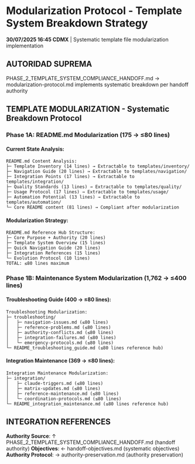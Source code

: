 # Modularization Protocol - Template System Breakdown Strategy

**30/07/2025 16:45 CDMX** | Systematic template file modularization implementation

## AUTORIDAD SUPREMA
PHASE_2_TEMPLATE_SYSTEM_COMPLIANCE_HANDOFF.md → modularization-protocol.md implements systematic breakdown per handoff authority

## TEMPLATE MODULARIZATION - Systematic Breakdown Protocol

### **Phase 1A: README.md Modularization (175 → ≤80 lines)**

#### **Current State Analysis**:
```
README.md Content Analysis:
├─ Template Inventory (14 lines) → Extractable to templates/inventory/
├─ Navigation Guide (20 lines) → Extractable to templates/navigation/
├─ Integration Points (17 lines) → Extractable to templates/integration/
├─ Quality Standards (13 lines) → Extractable to templates/quality/
├─ Usage Protocol (17 lines) → Extractable to templates/usage/
├─ Automation Potential (13 lines) → Extractable to templates/automation/
└─ Core README content (81 lines) → Compliant after modularization
```

#### **Modularization Strategy**:
```
README.md Reference Hub Structure:
├─ Core Purpose + Authority (20 lines)
├─ Template System Overview (15 lines)
├─ Quick Navigation Guide (20 lines)
├─ Integration References (15 lines)
└─ Evolution Protocol (10 lines)
TOTAL: ≤80 lines maximum
```

### **Phase 1B: Maintenance System Modularization (1,762 → ≤400 lines)**

#### **Troubleshooting Guide (400 → ≤80 lines)**:
```
Troubleshooting Modularization:
├─ troubleshooting/
│   ├─ navigation-issues.md (≤80 lines)
│   ├─ reference-problems.md (≤80 lines) 
│   ├─ authority-conflicts.md (≤80 lines)
│   ├─ integration-failures.md (≤80 lines)
│   └─ emergency-protocols.md (≤80 lines)
└─ README_troubleshooting_guide.md (≤80 lines reference hub)
```

#### **Integration Maintenance (369 → ≤80 lines)**:
```
Integration Maintenance Modularization:
├─ integration/
│   ├─ claude-triggers.md (≤80 lines)
│   ├─ matrix-updates.md (≤80 lines)
│   ├─ reference-maintenance.md (≤80 lines)
│   └─ coordination-protocols.md (≤80 lines)
└─ README_integration_maintenance.md (≤80 lines reference hub)
```

## INTEGRATION REFERENCES
**Authority Source**: ↑ PHASE_2_TEMPLATE_SYSTEM_COMPLIANCE_HANDOFF.md (handoff authority)
**Objectives**: ← handoff-objectives.md (systematic objectives)
**Authority Protocol**: → authority-preservation.md (authority preservation)